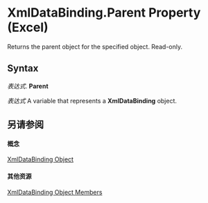 
# XmlDataBinding.Parent Property (Excel)

Returns the parent object for the specified object. Read-only.


## Syntax

 _表达式_. **Parent**

 _表达式_ A variable that represents a **XmlDataBinding** object.


## 另请参阅


#### 概念


[XmlDataBinding Object](45839d7d-7e9b-8fe5-81f8-ee13534d3664.md)
#### 其他资源


[XmlDataBinding Object Members](http://msdn.microsoft.com/library/ed381777-636d-df54-d2e3-9a63bebc0c6b%28Office.15%29.aspx)